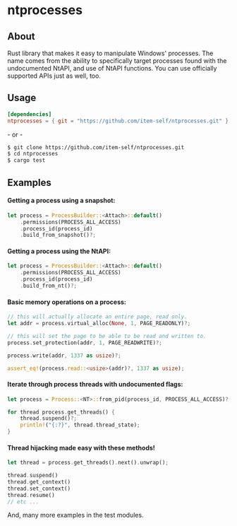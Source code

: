 # ntprocesses

## About
Rust library that makes it easy to manipulate Windows' processes.
The name comes from the ability to specifically target processes found with the undocumented NtAPI, and use of NtAPI functions. You can use officially supported APIs just as well, too.

## Usage
```toml
[dependencies]
ntprocesses = { git = "https://github.com/item-self/ntprocesses.git" }
```
\- or -
```bash
$ git clone https://github.com/item-self/ntprocesses.git
$ cd ntprocesses
$ cargo test
```

## Examples

#### Getting a process using a snapshot:
```rust
let process = ProcessBuilder::<Attach>::default()
    .permissions(PROCESS_ALL_ACCESS)
    .process_id(process_id)
    .build_from_snapshot()?;
```
#### Getting a process using the NtAPI:
```rust
let process = ProcessBuilder::<Attach>::default()
    .permissions(PROCESS_ALL_ACCESS)
    .process_id(process_id)
    .build_from_nt()?;
```

#### Basic memory operations on a process:
```rust
// this will actually allocate an entire page, read only.
let addr = process.virtual_alloc(None, 1, PAGE_READONLY)?;

// this will set the page to be able to be read and written to.
process.set_protection(addr, 1, PAGE_READWRITE)?;

process.write(addr, 1337 as usize)?;

assert_eq!(process.read::<usize>(addr)?, 1337 as usize);
```

#### Iterate through process threads with undocumented flags:
```rust
let process = Process::<NT>::from_pid(process_id, PROCESS_ALL_ACCESS)?;

for thread process.get_threads() {
    thread.suspend()?;
    println!("{:?}", thread.thread_state);
}
```

#### Thread hijacking made easy with these methods!
```rust
let thread = process.get_threads().next().unwrap();

thread.suspend()
thread.get_context()
thread.set_context()
thread.resume()
// etc ...
```

And, many more examples in the test modules.
